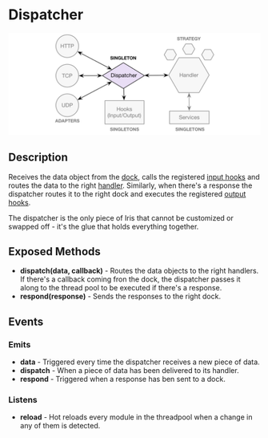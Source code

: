 # Dispatcher

![Dispatcher](https://raw.githubusercontent.com/gcba-iris/iris-tech-docs/master/images/architecture/dispatcher.png)


## Description

Receives the data object from the [dock](docks.md), calls the registered [input hooks](hooks.md) and routes the data to the right [handler](handlers.md). Similarly, when there's a response the dispatcher routes it to the right dock and executes the registered [output hooks](hooks.md).

The dispatcher is the only piece of Iris that cannot be customized or swapped off - it's the glue that holds everything together.


## Exposed Methods

- **dispatch(data, callback)** - Routes the data objects to the right handlers. If there's a callback coming fron the dock, the dispatcher passes it along to the thread pool to be executed if there's a response.
- **respond(response)** - Sends the responses to the right dock.


## Events

### Emits

- **data** - Triggered every time the dispatcher receives a new piece of data.
- **dispatch** - When a piece of data has been delivered to its handler.
- **respond** - Triggered when a response has ben sent to a dock.

### Listens

- **reload** - Hot reloads every module in the threadpool when a change in any of them is detected.